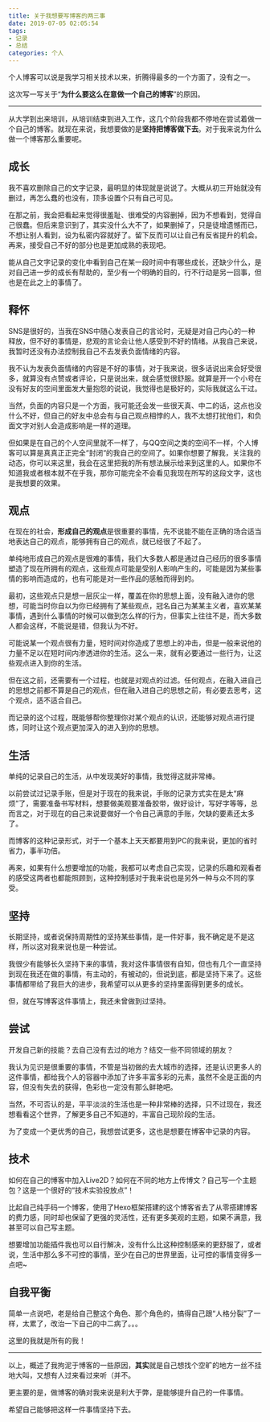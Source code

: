 ```yaml
---
title: 关于我想要写博客的两三事
date: 2019-07-05 02:05:54
tags: 
- 记录
- 总结
categories: 个人
---
```


<!-- ![Hexo](关于我想要写个人博客的两三事/1.jpg) -->

个人博客可以说是我学习相关技术以来，折腾得最多的一个方面了，没有之一。

这次写一写关于“**为什么要这么在意做一个自己的博客**”的原因。

<!--more-->

***

从大学到出来培训，从培训结束到进入工作，这几个阶段我都不停地在尝试着做一个自己的博客。就现在来说，我想要做的是**坚持把博客做下去**。对于我来说为什么做一个博客那么重要呢。

## 成长

我不喜欢删除自己的文字记录，最明显的体现就是说说了。大概从初三开始就没有删过，再怎么蠢的也没有，顶多设置个只有自己可见。

在那之前，我会把看起来觉得很羞耻、很难受的内容删掉，因为不想看到，觉得自己很蠢。但后来意识到了，其实没什么大不了，如果删掉了，只是徒增遗憾而已，不想让别人看到，设为私密内容就好了。留下反而可以让自己有反省提升的机会。再来，接受自己不好的部分也是更加成熟的表现吧。

能从自己文字记录的变化中看到自己在某一段时间中有哪些成长，还缺少什么，是对自己进一步的成长有帮助的，至少有一个明确的目的，行不行动是另一回事，但也是在此之上的事情了。

## 释怀

SNS是很好的，当我在SNS中随心发表自己的言论时，无疑是对自己内心的一种释放，但不好的事情是，悲观的言论会让他人感受到不好的情绪。从我自己来说，我暂时还没有办法控制我自己不去发表负面情绪的内容。

我不认为发表负面情绪的内容是不好的事情，对于我来说，很多话说出来会好受很多，就算没有点赞或者评论，只是说出来，就会感觉很舒服。就算是开一个小号在没有好友的空间里面发大量抱怨的说说，我觉得也是极好的，实际我就这么干过。

当然，负面的内容只是一个方面，我可能还会发一些很天真、中二的话，这点也没什么不好，但自己的好友中总会有与自己观点相悖的人，我不太想打扰他们，和负面文字对别人会造成影响是一样的道理。

但如果是在自己的个人空间里就不一样了，与QQ空间之类的空间不一样，个人博客可以算是真真正正完全“封闭“的我自己的空间了。如果你想要了解我，关注我的动态，你可以来这里，我会在这里把我的所有想法展示给来到这里的人。如果你不知道我或者根本就不在乎我，那你可能完全不会看见我现在所写的这段文字，这也是我想要的效果。

## 观点

在现在的社会，**形成自己的观点**是很重要的事情，先不说能不能在正确的场合适当地表达自己的观点，能够拥有自己的观点，就已经很了不起了。

单纯地形成自己的观点是很难的事情，我们大多数人都是通过自己经历的很多事情塑造了现在所拥有的观点，这些观点可能是受别人影响产生的，可能是因为某些事情的影响而造成的，也有可能是对一些作品的感触而得到的。

最初，这些观点只是想一层灰尘一样，覆盖在你的思想上面，没有融入进你的思想，可能当时你自以为你已经拥有了某些观点，冠名自己为某某主义者，喜欢某某事情，遇到什么事情的时候可以做到怎么样的行为，但事实上往往不是，而大多数人都会这样，不能说是错，但我认为不好。

可能说某一个观点很有力量，短时间对你造成了思想上的冲击，但是一般来说他的力量不足以在短时间内渗透进你的生活。这么一来，就有必要通过一些行为，让这些观点进入到你的生活。

但在这之前，还需要有一个过程，也就是对观点的过滤。任何观点，在融入进自己的思想之前都不算是自己的观点，但在融入进自己的思想之前，有必要去思考，这个观点，适不适合自己。

而记录的这个过程，既能够帮你整理你对某个观点的认识，还能够对观点进行提炼，同时让这个观点更加深入的进入到你的思想。

<!-- 读后感 观后感 文字解读 -->

## 生活

单纯的记录自己的生活，从中发现美好的事情，我觉得这就非常棒。

以前尝试过记录手账，但是对于现在的我来说，手账的记录方式实在是太“麻烦”了，需要准备书写材料，想要做美观要准备胶带，做好设计，写好字等等，总而言之，对于现在的自己来说要做好一个令自己满意的手账，欠缺的要素还太多了。

而博客的这种记录形式，对于一个基本上天天都要用到PC的我来说，更加的省时省力，事半功倍。

再来，如果有什么想要增加的功能，我都可以考虑自己实现，记录的乐趣和观看者的感受这两者也都能照顾到，这种控制感对于我来说也是另外一种与众不同的享受。

## 坚持

长期坚持，或者说保持周期性的坚持某些事情，是一件好事，我不确定是不是这样，所以这对我来说也是一种尝试。

我很少有能够长久坚持下来的事情，我对这件事情很有自知，但也有几个一直坚持到现在我还在做的事情，有主动的，有被动的，但说到底，都是坚持下来了。这些事情都带给了我巨大的进步，我希望可以从更多的坚持里面得到更多的成长。

但，就在写博客这件事情上，我还未曾做到过坚持。

## 尝试

开发自己新的技能？去自己没有去过的地方？结交一些不同领域的朋友？

我认为见识是很重要的事情，不管是当初做的去大城市的选择，还是认识更多人的这件事情，都给我个人的容器中添加了许多丰富多彩的元素，虽然不全是正面的内容，但没有失去的获得，色彩也一定没有那么鲜艳吧。

当然，不可否认的是，平平淡淡的生活也是一种非常棒的选择，只不过现在，我还想看看这个世界，了解更多自己不知道的，丰富自己现阶段的生活。

为了变成一个更优秀的自己，我想尝试更多，这也是想要在博客中记录的内容。

<!-- To Do List -->

## 技术

如何在自己的博客中加入Live2D？如何在不同的地方上传博文？自己写一个主题包？这是一个很好的“技术实验投放点”！

比起自己纯手码一个博客，使用了Hexo框架搭建的这个博客省去了从零搭建博客的费力感，同时却也保留了更强的灵活性，还有更多美观的主题，如果不满意，我甚至可以自己写主题。

想要增加功能插件我也可以自行解决，没有什么比这种控制感来的更舒服了，或者说，生活中那么多不可控的事情，至少在自己的世界里面，让可控的事情变得多一点吧~

## 自我平衡

简单一点说吧，老是给自己整这个角色、那个角色的，搞得自己跟“人格分裂”了一样，太累了，改治一下自己的中二病了。。。

这里的我就是所有的我！

<!-- 这是一个非常主观的话题了，也是我建立这个个人网站的最重要的原因。

从大学以来，直到现在，我基本都是以WOTA艺作为生活的主基调活着的，而为了打艺，我创造出来了“依可”这个身份。除了依可以外，只要是我会付出精力在其中的兴趣爱好或者是生活的某个方面，我都会赋予一个类似于“容器”一样的个人身份。

这样做让我很好的做到了在不同领域的事情上进入不同的角色容器，投入不同的感情，但在大三结束做出离校选择的时候，“依可”对于WOTA艺的热情，已经远远破坏了我个人的平衡。

一旦这种平衡被破坏，分角色处理事务的这种做事方法就会产生巨大的漏洞。在短期内可能没有什么明显的问题，但随着时间的推进，生活方方面面的变动让我逐渐意识到，自我的平衡感已经模糊了。

自己有的时候分不清楚，“我”是有多喜欢打艺，“我”是有多喜欢某个人，“我”是有多在乎编程方面的某个难题。我意识到了，一切都是在我对自己的认识上出现了问题，当“我”与“我”不和谐的时候，我就进入了一种自我怀疑和自我否定的状态，不是我自己否定我自己，而是不同的“我”之间的相互否定。

这个冲突的出现是在平衡被破坏的那一刻就注定到来的，或许我该庆幸，这个时间点来的应该算早，直到现在这一篇文章出现的时间点来说，离当时平衡被破坏的那个时间点已经过去一年了。这一年仿佛就是我在寻找自己的一个序章，我能够确定我自己比以前更加优秀了，但离我接受我自己这件事来说，可能还需要花上一段时间。

当我认识到了自己不是作为某个自己捏造出来的角色而生活着，每一个我做出来的自己都是我，但我绝不仅是他们某一个人的时候，这个地方就诞生了。这里会记录我的一切，不分身份，是为了我自己而作的博客。 -->

***

以上，概述了我拘泥于博客的一些原因，**其实**就是自己想找个空旷的地方一丝不挂地大叫，又想有人过来看过来听（并不。

更主要的是，做博客的确对我来说是利大于弊，是能够提升自己的一件事情。

希望自己能够把这样一件事情坚持下去。

<!-- 以前听过一个叫做内语言的观点，大概是，一个人平常用的词语可能隐含了这个人的一些性格痕迹。比如说经常说**大概**、**可能**的人会对事情考虑许多所以不会轻易做决定之类的。

我以前写文章的时候经常会用“其实”这个词，我有猜想，是不是我就是那种什么事都藏着噎着不说出来，还是说平时会说很多假话去欺骗别人的人呢。但是今天写完这篇文章的时候发现我就用了两处“其实”，我觉得我比以前进步了。 -->